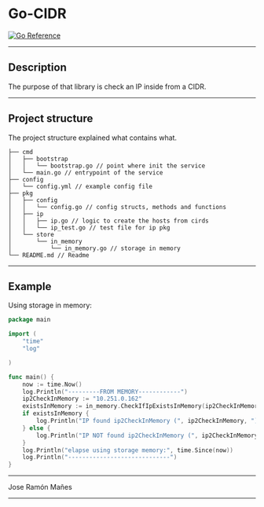 # Go-CIDR

[![Go Reference](https://pkg.go.dev/badge/github.com/jrmanes/go-cidr.svg)](https://pkg.go.dev/github.com/jrmanes/go-cidr)

---

## Description

The purpose of that library is check an IP inside from a CIDR.

---

## Project structure

The project structure explained what contains what.

```shell
├── cmd
│   ├── bootstrap
│   │   └── bootstrap.go // point where init the service
│   └── main.go // entrypoint of the service
├── config
│   └── config.yml // example config file
├── pkg
│   ├── config
│   │   └── config.go // config structs, methods and functions
│   ├── ip
│   │   ├── ip.go // logic to create the hosts from cirds
│   │   └── ip_test.go // test file for ip pkg
│   └── store
│       └── in_memory
│           └── in_memory.go // storage in memory
└── README.md // Readme
```

----

## Example

Using storage in memory:
```go
package main

import (
	"time"
	"log"

)

func main() {
    now := time.Now()
    log.Println("---------FROM MEMORY------------")
    ip2CheckInMemory := "10.251.0.162"
    existsInMemory := in_memory.CheckIfIpExistsInMemory(ip2CheckInMemory)
    if existsInMemory {
        log.Println("IP found ip2CheckInMemory (", ip2CheckInMemory, ")", existsInMemory)
    } else {
        log.Println("IP NOT found ip2CheckInMemory (", ip2CheckInMemory, ")", existsInMemory)
    }
    log.Println("elapse using storage memory:", time.Since(now))
    log.Println("-----------------------------")
}

```

----

Jose Ramón Mañes

---